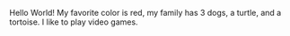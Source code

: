 Hello World!
My favorite color is red, my family has 3 dogs, a turtle, and a tortoise. I like to play video games. 
